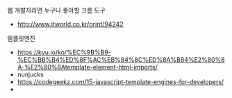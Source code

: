 
웹 개발자라면 누구나 좋아할 크롬 도구
- http://www.itworld.co.kr/print/94242

템플릿엔진
- https://kyu.io/ko/%EC%9B%B9-%EC%BB%B4%ED%8F%AC%EB%84%8C%ED%8A%B84%E2%80%8A-%E2%80%8Atemplate-element-html-imports/
- nunjucks
- https://codegeekz.com/15-javascript-template-engines-for-developers/
- 


